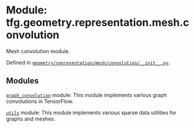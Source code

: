 <div itemscope itemtype="http://developers.google.com/ReferenceObject">
<meta itemprop="name" content="tfg.geometry.representation.mesh.convolution" />
<meta itemprop="path" content="Stable" />
</div>

# Module: tfg.geometry.representation.mesh.convolution

Mesh convolution module.



Defined in [`geometry/representation/mesh/convolution/__init__.py`](https://cs.corp.google.com/#piper///depot/google3/third_party/py/tensorflow_graphics/geometry/representation/mesh/convolution/__init__.py).

<!-- Placeholder for "Used in" -->


## Modules

[`graph_convolution`](../../../../tfg/geometry/representation/mesh/convolution/graph_convolution.md) module: This module implements various graph convolutions in TensorFlow.

[`utils`](../../../../tfg/geometry/representation/mesh/convolution/utils.md) module: This module implements various sparse data utilities for graphs and meshes.

